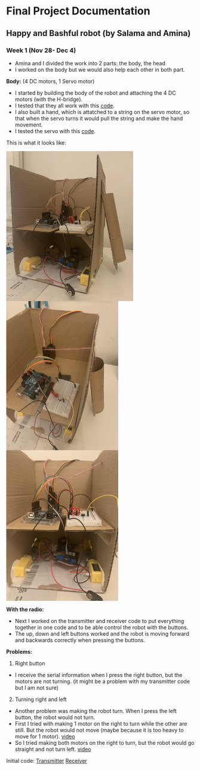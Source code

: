 # Final Project Documentation 
## Happy and Bashful robot (by Salama and Amina)

### Week 1 (Nov 28- Dec 4)
- Amina and I divided the work into 2 parts: the body, the head
- I worked on the body but we would also help each other in both part.

**Body:**
(4 DC motors, 1 Servo motor)
- I started by building the body of the robot and attaching the 4 DC motors (with the H-bridge).
- I tested that they all work with this [code]().  
- I also built a hand, which is attatched to a string on the servo motor, so that when the servo turns it would pull the string and make the hand movement.
- I tested the servo with this [code](https://github.com/SalamaAlmheiri/Performing-Robots/blob/main/finalProject/ServoTest1.ino).  

This is what it looks like:

<img src="https://github.com/SalamaAlmheiri/Performing-Robots/blob/main/finalProject/robot1.png" width=340 align=center><img src="https://github.com/SalamaAlmheiri/Performing-Robots/blob/main/finalProject/robot2.png" width=300 align=center><img src="https://github.com/SalamaAlmheiri/Performing-Robots/blob/main/finalProject/robot3.png" width=300 align=center>

**With the radio:**
- Next I worked on the transmitter and receiver code to put everything together in one code and to be able control the robot with the buttons.
- The up, down and left buttons worked and the robot is moving forward and backwards correctly when pressing the buttons.

**Problems:**
1. Right button
- I receive the serial information when I press the right button, but the motors are not turning. (it might be a problem with my transmitter code but I am not sure)

2. Turning right and left
- Another problem was making the robot turn. When I press the left button, the robot would not turn.
- First I tried with making 1 motor on the right to turn while the other are still. But the robot would not move (maybe because it is too heavy to move for 1 motor). [video]()
- So I tried making both motors on the right to turn, but the robot would go straight and not turn left. [video]()

Initial code:
[Transmitter]() 
[Receiver]() 
